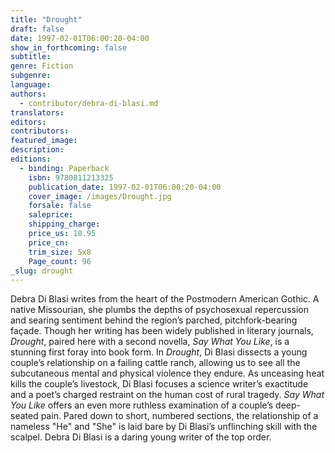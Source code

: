 ```yaml
---
title: "Drought"
draft: false
date: 1997-02-01T06:00:20-04:00
show_in_forthcoming: false
subtitle:
genre: Fiction
subgenre:
language:
authors:
  - contributor/debra-di-blasi.md
translators:
editors:
contributors:
featured_image:
description:
editions:
  - binding: Paperback
    isbn: 9780811213325
    publication_date: 1997-02-01T06:00:20-04:00
    cover_image: /images/Drought.jpg
    forsale: false
    saleprice:
    shipping_charge:
    price_us: 10.95
    price_cn:
    trim_size: 5x8
    Page_count: 96
_slug: drought
---
```


Debra Di Blasi writes from the heart of the Postmodern American Gothic. A native Missourian, she plumbs the depths of psychosexual repercussion and searing sentiment behind the region’s parched, pitchfork-bearing façade. Though her writing has been widely published in literary journals, _Drought_, paired here with a second novella, _Say What You Like_, is a stunning first foray into book form. In _Drought_, Di Blasi dissects a young couple’s relationship on a failing cattle ranch, allowing us to see all the subcutaneous mental and physical violence they endure. As unceasing heat kills the couple’s livestock, Di Blasi focuses a science writer’s exactitude and a poet’s charged restraint on the human cost of rural tragedy. _Say What You Like_ offers an even more ruthless examination of a couple’s deep-seated pain. Pared down to short, numbered sections, the relationship of a nameless "He" and "She" is laid bare by Di Blasi’s unflinching skill with the scalpel. Debra Di Blasi is a daring young writer of the top order.

